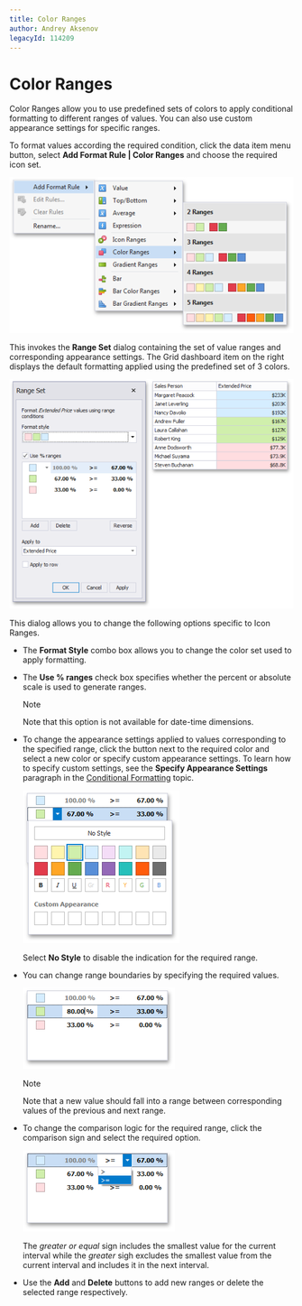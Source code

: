 ```yaml
---
title: Color Ranges
author: Andrey Aksenov
legacyId: 114209
---
```

# Color Ranges
Color Ranges allow you to use predefined sets of colors to apply conditional formatting to different ranges of values. You can also use custom appearance settings for specific ranges.

To format values according the required condition, click the data item menu button, select **Add Format Rule | Color Ranges** and choose the required icon set.

![ColorRanges_Menu](../../../../images/img118665.png)

This invokes the **Range Set** dialog containing the set of value ranges and corresponding appearance settings. The Grid dashboard item on the right displays the default formatting applied using the predefined set of 3 colors.

![ColorRangeSetDialog](../../../../images/img118666.png)

This dialog allows you to change the following options specific to Icon Ranges.
* The **Format Style** combo box allows you to change the color set used to apply formatting.
* The **Use % ranges** check box specifies whether the percent or absolute scale is used to generate ranges.
	
	> [!NOTE]
	> Note that this option is not available for date-time dimensions.
* To change the appearance settings applied to values corresponding to the specified range, click the button next to the required color and select a new color or specify custom appearance settings. To learn how to specify custom settings, see the **Specify Appearance Settings** paragraph in the [Conditional Formatting](../conditional-formatting.md) topic.
	
	![ColorRangeSetDialog_ChangeAppearance](../../../../images/img118667.png)
	
	Select **No Style** to disable the indication for the required range.
* You can change range boundaries by specifying the required values.
	
	![ColorRangeSetDialog_ChangeRangeStop](../../../../images/img118669.png)
	
	> [!NOTE]
	> Note that a new value should fall into a range between corresponding values of the previous and next range.
* To change the comparison logic for the required range, click the comparison sign and select the required option.
	
	![ColorRangeSetDialog_ChangeComparisonLogic](../../../../images/img118670.png)
	
	The _greater or equal_ sign includes the smallest value for the current interval while the _greater_ sigh excludes the smallest value from the current interval and includes it in the next interval.
* Use the **Add** and **Delete** buttons to add new ranges or delete the selected range respectively.